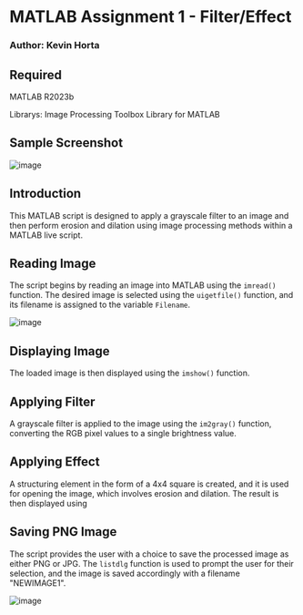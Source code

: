 # MATLAB Assignment 1 - Filter/Effect

### Author: Kevin Horta

## Required

MATLAB R2023b

Librarys: Image Processing Toolbox Library for MATLAB

## Sample Screenshot

![image](https://github.com/vzkevin/Mountain-Processing/assets/100811318/a1b67734-3f08-4410-a695-ac90953e3447)


## Introduction

This MATLAB script is designed to apply a grayscale filter to an image and then perform erosion and dilation using image processing methods within a MATLAB live script.

## Reading Image

The script begins by reading an image into MATLAB using the `imread()` function. The desired image is selected using the `uigetfile()` function, and its filename is assigned to the variable `Filename`.

![image](https://github.com/vzkevin/Mountain-Processing/assets/100811318/006140b8-f612-4d69-a2dc-cfbf343f8e16)


## Displaying Image

The loaded image is then displayed using the `imshow()` function.


## Applying Filter

A grayscale filter is applied to the image using the `im2gray()` function, converting the RGB pixel values to a single brightness value.


## Applying Effect

A structuring element in the form of a 4x4 square is created, and it is used for opening the image, which involves erosion and dilation. The result is then displayed using 

## Saving PNG Image

The script provides the user with a choice to save the processed image as either PNG or JPG. The `listdlg` function is used to prompt the user for their selection, and the image is saved accordingly with a filename "NEWIMAGE1".

![image](https://github.com/vzkevin/Mountain-Processing/assets/100811318/50a53eb6-f39a-49e2-9b6b-da1d1bbc4a6e)

